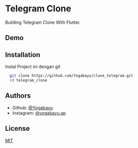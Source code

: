 # Telegram Clone

Building Telegram Clone With Flutter.

## Demo

## Installation

Instal Project ini dengan git

```bash
  git clone https://github.com/Yogabayu/clone_telegram.git
  cd telegram_clone
```

## Authors

- Github: [@Yogabayu](https://github.com/Yogabayu)
- Instagram: [@yogabayu.ap](https://www.instagram.com/yogabayu.ap/)

## License

[MIT](https://choosealicense.com/licenses/mit/)
